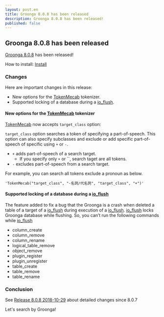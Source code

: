 ```yaml
---
layout: post.en
title: Groonga 8.0.8 has been released
description: Groonga 8.0.8 has been released!
published: false
---
```


## Groonga 8.0.8 has been released

[Groonga 8.0.8](/docs/news.html#release-8.0.8) has been released!

How to install: [Install](/docs/install.html)

### Changes

Here are important changes in this release:

* New options for the [TokenMecab](/docs/reference/tokenizers#tokenmecab) tokenizer.
* Supported locking of a database during a [io_flush](/docs/reference/commands/io_flush).

#### New options for the [TokenMecab](/docs/reference/tokenizers#tokenmecab) tokenizer

[TokenMecab](/docs/reference/tokenizers#tokenmecab) now accepts `target_class` option:

`target_class` option searches a token of specifying a part-of-speech.
This option can also specify subclasses and exclude or add specific part-of-speech of specific using `+` or `-`.

 * `+` adds part-of-speech of a search target.
   * If you specify only `+` or ``, search taget are all tokens.
 * `-` excludes part-of-speech from a search target.


For example, you can search all tokens exclude a pronoun as below.

`'TokenMecab("target_class", "-名詞/代名詞", "target_class", "+")'`

#### Supported locking of a database during a [io_flush](/docs/reference/commands/io_flush)

The feature added to fix a bug that the Groonga is a crash when deleted a table of a target of a [io_flush](/docs/reference/commands/io_flush) during execution of a [io_flush](/docs/reference/commands/io_flush).
[io_flush](/docs/reference/commands/io_flush) locks Groonga database while flushing. So, you can’t run the following commands while [io_flush](/docs/reference/commands/io_flush)

 * column_create
 * column_remove
 * column_rename
 * logical_table_remove
 * object_remove
 * plugin_register
 * plugin_unregister
 * table_create
 * table_remove
 * table_rename

### Conclusion

See [Release 8.0.8 2018-10-29](/docs/news.html#release-8.0.8) about detailed changes since 8.0.7

Let's search by Groonga!
